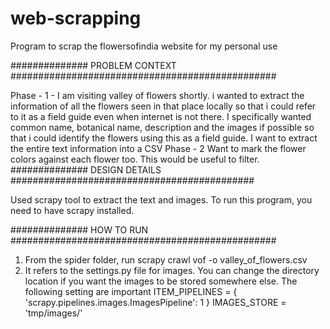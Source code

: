 # web-scrapping
Program to scrap the flowersofindia website for my personal use

############## PROBLEM CONTEXT ################################################

Phase - 1 - I am visiting valley of flowers shortly. i wanted to extract the information of all the flowers seen in that place locally so that i could refer to it as a field guide even when internet is not there. I specifically wanted common name, botanical name, description and the images if possible so that i could identify the flowers using this as a field guide. I want to extract the entire text information into a CSV
Phase - 2 Want to mark the flower colors against each flower too. This would be useful to filter.
############## DESIGN DETAILS ############################################

Used scrapy tool to extract the text and images. To run this program, you need to have scrapy installed.

############## HOW TO RUN ################################################

1. From the spider folder, run scrapy crawl vof -o valley_of_flowers.csv
2. It refers to the settings.py file for images. You can change the directory location if you want the images to be stored somewhere else. The following setting are important
ITEM_PIPELINES = {
  'scrapy.pipelines.images.ImagesPipeline': 1
}
IMAGES_STORE = 'tmp/images/'
